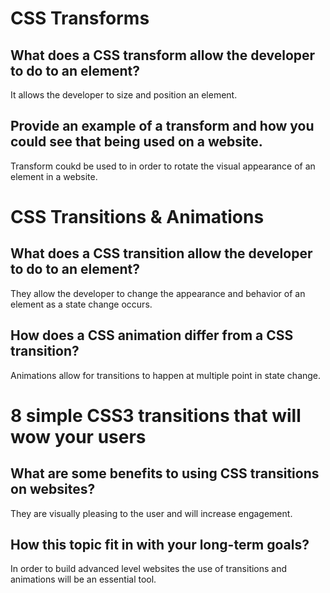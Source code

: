 # CSS Transforms

## What does a CSS transform allow the developer to do to an element?

It allows the developer to size and position an element.

## Provide an example of a transform and how you could see that being used on a website.

Transform coukd be used to in order to rotate the visual appearance of an element in a website.

# CSS Transitions & Animations

## What does a CSS transition allow the developer to do to an element?

They allow the developer to change the appearance and behavior of an element as a state change occurs.

## How does a CSS animation differ from a CSS transition?

Animations allow for transitions to happen at multiple point in state change.

# 8 simple CSS3 transitions that will wow your users

## What are some benefits to using CSS transitions on websites?

They are visually pleasing to the user and will increase engagement.

## How this topic fit in with your long-term goals?

In order to build advanced level websites the use of transitions and animations will be an essential tool.
